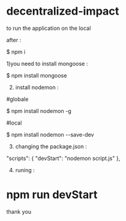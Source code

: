 # decentralized-impact


to run the application on the local 

after :

$ npm i

1)you need to install mongoose :

$ npm install mongoose 

2) install nodemon :

#globale

$ npm install nodemon -g

#local

$ npm install nodemon --save-dev

3) changing the package.json :

  "scripts": {
    "devStart": "nodemon script.js"
  },
  
  4) runing :
  
  # npm run devStart
  
  
  thank you 

